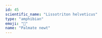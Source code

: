 ```yaml
---
id: 45
scientific_name: "Lissotriton helveticus"
type: "amphibian"
emoji: "🦎"
name: "Palmate newt"
---
```

